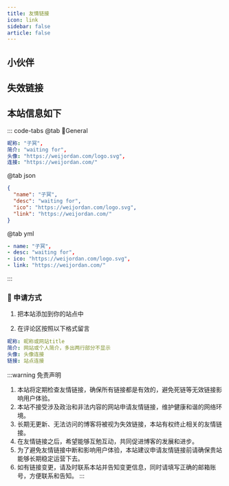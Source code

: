 ```yaml
---
title: 友情链接
icon: link
sidebar: false
article: false
---
```


## 小伙伴

<MyCoverLink type="friend"/>
<script setup lang="ts">
import MyCoverLink from "@MyCoverLink";
</script>

## 失效链接
<MyCoverLink type="invalid"/>

## 本站信息如下

::: code-tabs
@tab 🌴General

```yml
昵称: "子冥",
简介: "waiting for",
头像: "https://weijordan.com/logo.svg",
连接: "https://weijordan.com/"
```

@tab json

```json
{
  "name": "子冥",
  "desc": "waiting for",
  "ico": "https://weijordan.com/logo.svg",
  "link": "https://weijordan.com/"
}
```
@tab yml

```yml
- name: "子冥",
- desc: "waiting for",
- ico: "https://weijordan.com/logo.svg",
- link: "https://weijordan.com/"
```

:::

### :lollipop: 申请方式

1. 把本站添加到你的站点中

2. 在评论区按照以下格式留言

```yml
昵称: 昵称或网站title
简介: 网站或个人简介，多出两行部分不显示
头像: 头像连接
链接: 站点连接
```


:::warning 免责声明

1. 本站将定期检查友情链接，确保所有链接都是有效的，避免死链等无效链接影响用户体验。
2. 本站不接受涉及政治和非法内容的网站申请友情链接，维护健康和谐的网络环境。
3. 长期无更新、无法访问的博客将被视为失效链接，本站有权终止相关的友情链接。
4. 在友情链接之后，希望能够互勉互动，共同促进博客的发展和进步。
5. 为了避免友情链接中断和影响用户体验，本站建议申请友情链接前请确保贵站能够长期稳定运营下去。
6. 如有链接变更，请及时联系本站并告知变更信息，同时请填写正确的邮箱账号，方便联系和告知。
:::
